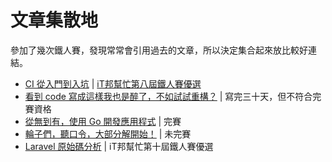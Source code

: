 # 文章集散地

參加了幾次鐵人賽，發現常常會引用過去的文章，所以決定集合起來放比較好連結。

* [CI 從入門到入坑](/ironman-intro-of-ci/README.md) | [iT邦幫忙第八屆鐵人賽優選](https://ithelp.ithome.com.tw/ironman/winner-list)
* [看到 code 寫成這樣我也是醉了，不如試試重構？](/ironman-refactoring-30-days/README.md) | 寫完三十天，但不符合完賽資格
* [從無到有，使用 Go 開發應用程式](/ironman-start-golang-30-days/README.md) | 完賽
* [輪子們，聽口令，大部分解開始！](/ironman-decompose-wheels/README.md) | 未完賽
* [Laravel 原始碼分析](/ironman-analyze-laravel/README.md) | iT邦幫忙第十屆鐵人賽優選
